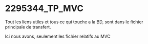 # 2295344_TP_MVC 

Tout les liens utiles et tous ce qui touche a la BD, sont dans le fichier principale de transfert.


Ici nous avons, seulement les fichier relatifs au MVC
